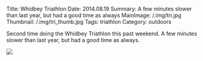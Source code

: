 Title: Whidbey Triathlon
Date: 2014.08.19
Summary: A few minutes slower than last year, but had a good time as always
MainImage: /.img/tri.jpg
Thumbnail: /.img/tri_thumb.jpg
Tags: triathlon
Category: outdoors

Second time doing the Whidbey Triathlon this past weekend. A few minutes slower than last year, but had a good time as always.

<p><img src="/.img/outdoors/tri2014.jpg" class="largeimg" /></p>
